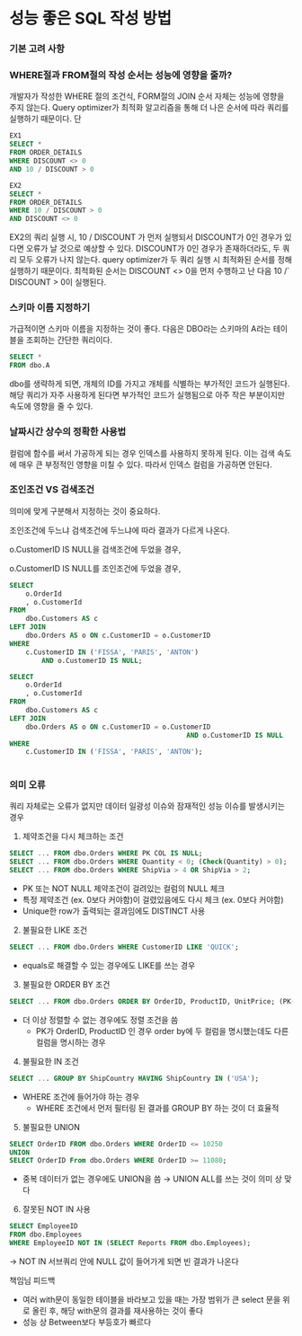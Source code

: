 # 성능 좋은 SQL 작성 방법

### 기본 고려 사항

### WHERE절과 FROM절의 작성 순서는 성능에 영향을 줄까?

개발자가 작성한 WHERE 절의 조건식, FORM절의 JOIN 순서 자체는 성능에 영향을 주지 않는다. Query optimizer가 최적화 알고리즘을 통해 더 나은 순서에 따라 쿼리를 실행하기 때문이다. 단

```sql
EX1 
SELECT *
FROM ORDER_DETAILS
WHERE DISCOUNT <> 0
AND 10 / DISCOUNT > 0

EX2 
SELECT *
FROM ORDER_DETAILS
WHERE 10 / DISCOUNT > 0
AND DISCOUNT <> 0
```

EX2의 쿼리 실행 시, 10 / DISCOUNT 가 먼저 실행되서 DISCOUNT가 0인 경우가 있다면 오류가 날 것으로 예상할 수 있다. DISCOUNT가 0인 경우가 존재하더라도, 두 쿼리 모두 오류가 나지 않는다. query optimizer가 두 쿼리 실행 시 최적화된 순서를 정해 실행하기 때문이다. 최적화된 순서는 DISCOUNT <> 0을 먼저 수행하고 난 다음 10 /` DISCOUNT > 0이 실행된다.

### 스키마 이름 지정하기

가급적이면 스키마 이름을 지정하는 것이 좋다. 다음은 DBO라는 스키마의 A라는 테이블을 조회하는 간단한 쿼리이다.

```sql
SELECT *
FROM dbo.A
```

dbo를 생략하게 되면, 개체의 ID를 가지고 개체를 식별하는 부가적인 코드가 실행된다. 해당 쿼리가 자주 사용하게 된다면 부가적인 코드가 실행됨으로 아주 작은 부분이지만 속도에 영향을 줄 수 있다.

### 날짜시간 상수의 정확한 사용법

컬럼에 함수를 써서 가공하게 되는 경우 인덱스를 사용하지 못하게 된다. 이는 검색 속도에 매우 큰 부정적인 영향을 미칠 수 있다. 따라서 인덱스 컬럼을 가공하면 안된다.

### 조인조건 VS 검색조건

의미에 맞게 구분해서 지정하는 것이 중요하다. 

조인조건에 두느냐 검색조건에 두느냐에 따라 결과가 다르게 나온다.

o.CustomerID IS NULL을 검색조건에 두었을 경우,  

o.CustomerID IS NULL를 조인조건에 두었을 경우, 

```sql
SELECT 
	o.OrderId
	, o.CustomerId
FROM 
	dbo.Customers AS c
LEFT JOIN
	dbo.Orders AS o ON c.CustomerID = o.CustomerID
WHERE
	c.CustomerID IN ('FISSA', 'PARIS', 'ANTON')
		AND o.CustomerID IS NULL;

SELECT 
	o.OrderId
	, o.CustomerId
FROM 
	dbo.Customers AS c
LEFT JOIN
	dbo.Orders AS o ON c.CustomerID = o.CustomerID 
											AND o.CustomerID IS NULL
WHERE
	c.CustomerID IN ('FISSA', 'PARIS', 'ANTON');
		

```

### 의미 오류

쿼리 자체로는 오류가 없지만 데이터 일광성 이슈와 잠재적인 성능 이슈를 발생시키는 경우 

1.  제약조건을 다시 체크하는 조건

```sql
SELECT ... FROM dbo.Orders WHERE PK COL IS NULL;
SELECT ... FROM dbo.Orders WHERE Quantity < 0; (Check(Quantity) > 0);
SELECT ... FROM dbo.Orders WHERE ShipVia > 4 OR ShipVia > 2;
```

- PK 또는 NOT NULL 제약조건이 걸려있는 컬럼의 NULL 체크
- 특정 제약조건 (ex. 0보다 커야함)이 걸렸있음에도 다시 체크 (ex. 0보다 커야함)
- Unique한 row가 출력되는 결과임에도 DISTINCT 사용

2. 불필요한 LIKE 조건

```sql
SELECT ... FROM dbo.Orders WHERE CustomerID LIKE 'QUICK';
```

- equals로 해결할 수 있는 경우에도 LIKE를 쓰는 경우

3. 불필요한 ORDER BY 조건

```sql
SELECT ... FROM dbo.Orders ORDER BY OrderID, ProductID, UnitPrice; (PK(OrderID, ProductID))
```

- 더 이상 정렬할 수 없는 경우에도 정렬 조건을 씀
    - PK가 OrderID, ProductID 인 경우 order by에 두 컬럼을 명시했는데도 다른 컬럼을 명시하는 경우

4. 불필요한 IN 조건

```sql
SELECT ... GROUP BY ShipCountry HAVING ShipCountry IN ('USA');
```

- WHERE 조건에 들어가야 하는 경우
    - WHERE 조건에서 먼저 필터링 된 결과를 GROUP BY 하는 것이 더 효율적

5. 불필요한 UNION

```sql
SELECT OrderID FROM dbo.Orders WHERE OrderID <= 10250
UNION
SELECT OrderID From dbo.Orders WHERE OrderID >= 11080;
```

- 중복 데이터가 없는 경우에도 UNION을 씀 → UNION ALL를 쓰는 것이 의미 상 맞다

6. 잘못된 NOT IN 사용

```sql
SELECT EmployeeID
FROM dbo.Employees 
WHERE EmployeeID NOT IN (SELECT Reports FROM dbo.Employees);
```

→ NOT IN 서브쿼리 안에 NULL 값이 들어가게 되면 빈 결과가 나온다

책임님 피드백

- 여러 with문이 동일한 테이블을 바라보고 있을 때는 가장 범위가 큰 select 문을 위로 올린 후, 해당 with문의 결과를 재사용하는 것이 좋다
- 성능 상 Between보다 부등호가 빠르다
